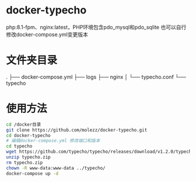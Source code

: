 # docker-typecho
php:8.1-fpm、nginx:latest，PHP环境包含pdo_mysql和pdo_sqlite 
也可以自行修改docker-compose.yml变更版本

# 文件夹目录
.
├── docker-compose.yml
├── logs
├── nginx
│   └── typecho.conf
└── typecho

# 使用方法
``` bash
cd /docker目录
git clone https://github.com/molezz/docker-typecho.git
cd docker-typecho
# 编辑docker-compose.yml 修改端口和版本
cd typecho
wget https://github.com/typecho/typecho/releases/download/v1.2.0/typecho.zip
unzip typecho.zip
rm typecho.zip
chown -R www-data:www-data ../typecho/
docker-compose up -d
```
